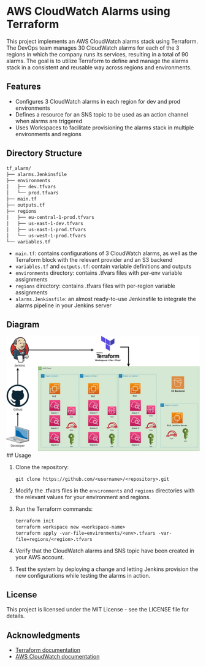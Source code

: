 # AWS CloudWatch Alarms using Terraform

This project implements an AWS CloudWatch alarms stack using Terraform. The DevOps team manages 30 CloudWatch alarms for each of the 3 regions in which the company runs its services, resulting in a total of 90 alarms. The goal is to utilize Terraform to define and manage the alarms stack in a consistent and reusable way across regions and environments.

## Features

- Configures 3 CloudWatch alarms in each region for dev and prod environments
- Defines a resource for an SNS topic to be used as an action channel when alarms are triggered
- Uses Workspaces to facilitate provisioning the alarms stack in multiple environments and regions

## Directory Structure

```
tf_alarm/
├── alarms.Jenkinsfile
├── environments
│   ├── dev.tfvars
│   └── prod.tfvars
├── main.tf
├── outputs.tf
├── regions
│   ├── eu-central-1-prod.tfvars
│   ├── us-east-1-dev.tfvars
│   ├── us-east-1-prod.tfvars
│   └── us-west-1-prod.tfvars
└── variables.tf
```

- `main.tf`: contains configurations of 3 CloudWatch alarms, as well as the Terraform block with the relevant provider and an S3 backend
- `variables.tf` and `outputs.tf`: contain variable definitions and outputs
- `environments` directory: contains .tfvars files with per-env variable assignments
- `regions` directory: contains .tfvars files with per-region variable assignments
- `alarms.Jenkinsfile`: an almost ready-to-use Jenkinsfile to integrate the alarms pipeline in your Jenkins server

## Diagram
<img src="https://github.com/SharonLeviDevops/CloudWatch-alarms/blob/main/Diagram.jpg" alt="Alt text">
## Usage

1. Clone the repository:

   ```
   git clone https://github.com/<username>/<repository>.git
   ```

2. Modify the .tfvars files in the `environments` and `regions` directories with the relevant values for your environment and regions.

3. Run the Terraform commands:

   ```
   terraform init
   terraform workspace new <workspace-name>
   terraform apply -var-file=environments/<env>.tfvars -var-file=regions/<region>.tfvars
   ```

4. Verify that the CloudWatch alarms and SNS topic have been created in your AWS account.

5. Test the system by deploying a change and letting Jenkins provision the new configurations while testing the alarms in action.

## License

This project is licensed under the MIT License - see the LICENSE file for details.

## Acknowledgments

- [Terraform documentation](https://www.terraform.io/docs/index.html)
- [AWS CloudWatch documentation](https://docs.aws.amazon.com/AmazonCloudWatch/latest/monitoring/WhatIsCloudWatch.html)
